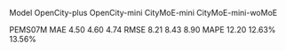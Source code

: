 
Model               OpenCity-plus       OpenCity-mini              CityMoE-mini     CityMoE-mini-woMoE

PEMS07M MAE             4.50                    4.60                4.74
        RMSE            8.21                    8.43                8.90
        MAPE            12.20                   12.63%              13.56%
